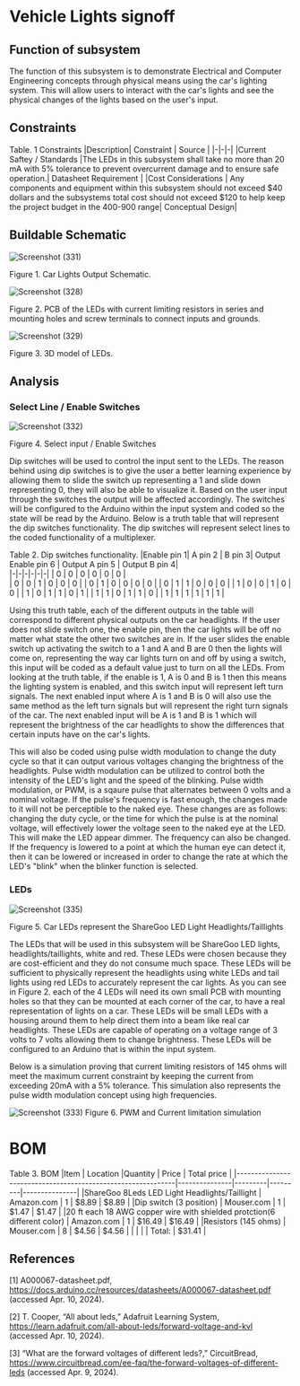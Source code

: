 # Vehicle Lights signoff
## Function of subsystem 
The function of this subsystem is to demonstrate Electrical and Computer Engineering concepts through physical means using the car's lighting system. This will allow users to interact with the car's lights and see the physical changes of the lights based on the user's input.  

## Constraints
Table. 1 Constraints
|Description| Constraint | Source |
|-|-|-|
|Current Saftey / Standards |The LEDs in this subsystem shall take no more than 20 mA with 5% tolerance to prevent overcurrent damage and to ensure safe operation.| Datasheet Requirement  |
|Cost Considerations | Any components and equipment within this subsystem should not exceed $40 dollars and the subsystems total cost should not exceed $120 to help keep the project budget in the 400-900 range| Conceptual Design| 





      
## Buildable Schematic
![Screenshot (331)](https://github.com/abdoulm366/TTU-Capstone--Electrical-Class-Kit/assets/157627496/49e58fe5-f79f-4d77-b639-a3ca8ae347ac)

Figure 1. Car Lights Output Schematic. 


![Screenshot (328)](https://github.com/abdoulm366/TTU-Capstone--Electrical-Class-Kit/assets/157627496/d3876f99-20f8-4d8c-9553-25ba3aa63a5f)


Figure 2. PCB of the LEDs with current limiting resistors in series and mounting holes and screw terminals to connect inputs and grounds.


![Screenshot (329)](https://github.com/abdoulm366/TTU-Capstone--Electrical-Class-Kit/assets/157627496/0ca7a289-744e-4c3f-abbd-902888bc37fb)

Figure 3. 3D model of LEDs.

## Analysis 

### Select Line / Enable Switches
![Screenshot (332)](https://github.com/abdoulm366/TTU-Capstone--Electrical-Class-Kit/assets/157627496/c541203a-d3cf-4507-8a1c-0317dd3936fb)


Figure 4. Select input / Enable Switches

Dip switches will be used to control the input sent to the LEDs. The reason behind using dip switches is to give the user a better learning experience by allowing them to slide the switch up representing a 1 and slide down representing 0, they will also be able to visualize it. Based on the user input through the switches the output will be affected accordingly. The switches will be configured to the Arduino within the input system and coded so the state will be read by the Arduino. Below is a truth table that will represent the dip switches functionality. The dip switches will represent select lines to the coded functionality of a multiplexer. 

Table 2. Dip switches functionality. 
|Enable pin 1| A pin 2 | B pin 3| Output Enable pin 6 | Output A pin 5 | Output B pin 4|                                              
|-|-|-|-|-|-|
| 0 | 0 | 0 | 0 | 0 | 0 |                   
| 0 | 0 | 1 | 0 | 0 | 0 | 
| 0 | 1 | 0 | 0 | 0 | 0 | 
| 0 | 1 | 1 | 0 | 0 | 0 | 
| 1 | 0 | 0 | 1 | 0 | 0 | 
| 1 | 0 | 1 | 1 | 0 | 1 | 
| 1 | 1 | 0 | 1 | 1 | 0 | 
| 1 | 1 | 1 | 1 | 1 | 1 |

Using this truth table, each of the different outputs in the table will correspond to different physical outputs on the car headlights. If the user does not slide switch one, the enable pin, then the car lights will be off no matter what state the other two switches are in. If the user slides the enable switch up activating the switch to a 1 and A and B are 0 then the lights will come on, representing the way car lights turn on and off by using a switch, this input will be coded as a default value just to turn on all the LEDs. From looking at the truth table, if the enable is 1, A is 0 and B is 1 then this means the lighting system is enabled, and this switch input will represent left turn signals. The next enabled input where A is 1 and B is 0 will also use the same method as the left turn signals but will represent the right turn signals of the car. The next enabled input will be A is 1 and B is 1 which will represent the brightness of the car headlights to show the differences that certain inputs have on the car's lights. 

This will also be coded using pulse width modulation to change the duty cycle so that it can output various voltages changing the brightness of the headlights. Pulse width modulation can be utilized to control both the intensity of the LED's light and the speed of the blinking. Pulse width modulation, or PWM, is a sqaure pulse that alternates between 0 volts and a nominal voltage. If the pulse's frequency is fast enough, the changes made to it will not be perceptible to the naked eye. These changes are as follows: changing the duty cycle, or the time for which the pulse is at the nominal voltage, will effectively lower the voltage seen to the naked eye at the LED. This will make the LED appear dimmer. The frequency can also be changed. If the frequency is lowered to a point at which the human eye can detect it, then it can be lowered or increased in order to change the rate at which the LED's "blink" when the blinker function is selected.



### LEDs
![Screenshot (335)](https://github.com/abdoulm366/TTU-Capstone--Electrical-Class-Kit/assets/157627496/d5ade29c-922e-474a-a330-38df0270ec13)


Figure 5. Car LEDs represent the ShareGoo LED Light Headlights/Taillights

The LEDs that will be used in this subsystem will be ShareGoo LED lights, headlights/taillights, white and red. These LEDs were chosen because they are cost-efficient and they do not consume much space. These LEDs will be sufficient to physically represent the headlights using white LEDs and tail lights using red LEDs to accurately represent the car lights. As you can see in Figure 2. each of the 4 LEDs will need its own small PCB with mounting holes so that they can be mounted at each corner of the car, to have a real representation of lights on a car. These LEDs will be small LEDs with a housing around them to help direct them into a beam like real car headlights. These LEDs are capable of operating on a voltage range of 3 volts to 7 volts allowing them to change brightness. These LEDs will be configured to an Arduino that is within the input system. 


Below is a simulation proving that current limiting resistors of 145 ohms will meet the maximum current constraint by keeping the current from exceeding 20mA with a 5% tolerance. This simulation also represents the pulse width modulation concept using high frequencies. 

![Screenshot (333)](https://github.com/abdoulm366/TTU-Capstone--Electrical-Class-Kit/assets/157627496/ffbf80a8-b81d-4981-9ab2-78da86bb2b70)
Figure 6. PWM and Current limitation simulation




# BOM 
Table 3. BOM
|Item                                                         |	Location	    |Quantity |	Price 	| Total price   |
|-------------------------------------------------------------|---------------|---------|---------|---------------|
|ShareGoo 8Leds LED Light Headlights/Taillight                             |	Amazon.com	| 1	      | $8.89	  | $8.89         |
|Dip switch  (3 position)                     |	Mouser.com 	| 1	      | $1.47	  | $1.47         |
|20 ft each 18 AWG copper wire with shielded protction(6 different color)                | Amazon.com	| 1	      | $16.49	| $16.49        |
|Resistors (145 ohms)                                | Mouser.com	| 8	      | $4.56 | $4.56       |
|		                                                          |               |         | Total:  |	$31.41     |

## References 

[1] A000067-datasheet.pdf, https://docs.arduino.cc/resources/datasheets/A000067-datasheet.pdf (accessed Apr. 10, 2024).   

[2] T. Cooper, “All about leds,” Adafruit Learning System, https://learn.adafruit.com/all-about-leds/forward-voltage-and-kvl (accessed Apr. 10, 2024). 

[3] “What are the forward voltages of different leds?,” CircuitBread, https://www.circuitbread.com/ee-faq/the-forward-voltages-of-different-leds (accessed Apr. 9, 2024). 

 

